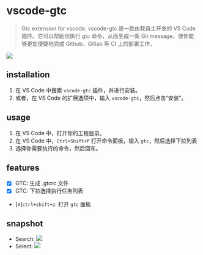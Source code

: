 # vscode-gtc
> Gtc extension for vscode.
> vscode-gtc 是一款由我自主开发的 VS Code 插件。它可以帮助你执行 gtc 命令，从而生成一条 Git message，使你能够更加便捷地完成 Github、Gitlab 等 CI 上的部署工作。

![](https://p.ipic.vip/fj3swd.png)

## installation
1. 在 VS Code 中搜索 `vscode-gtc` 插件，并进行安装。
2. 或者，在 VS Code 的扩展选项中，输入 `vscode-gtc`，然后点击“安装”。

## usage
1. 在 VS Code 中，打开你的工程目录。
2. 在 VS Code 中，`Ctrl+Shift+P` 打开命令面板，输入 `gtc`，然后选择下拉列表
3. 选择你需要执行的命令，然后回车。

## features
- [x] GTC: 生成 .gtcrc 文件
- [x] GTC: 下拉选择执行任务列表
- [x]`ctrl+shift+z`: 打开 `gtc` 面板

## snapshot
- Search: ![](https://p.ipic.vip/dgyvbr.png)
- Select: ![](https://p.ipic.vip/dpngtl.png)

